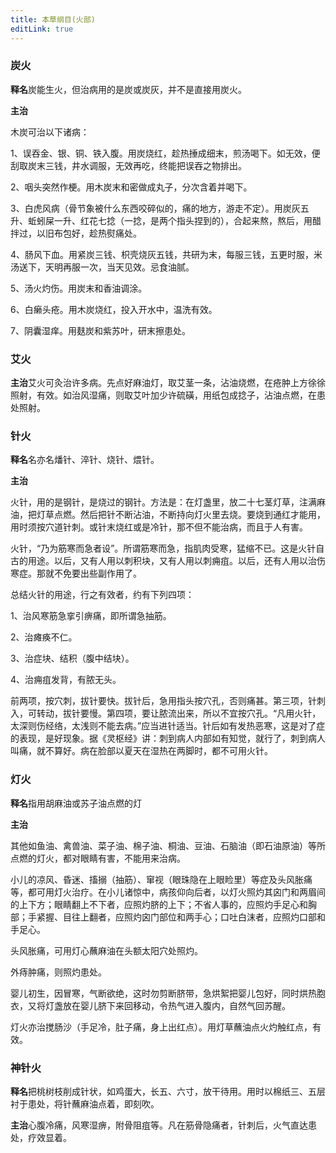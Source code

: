 ```yaml
---
title: 本草纲目(火部)
editLink: true
---
```


### 炭火

**释名**炭能生火，但治病用的是炭或炭灰，并不是直接用炭火。

**主治**

木炭可治以下诸病：

1、误吞金、银、铜、铁入腹。用炭烧红，趁热捶成细末，煎汤喝下。如无效，便刮取炭末三钱，井水调服，无效再吃，终能把误吞之物排出。

2、咽头突然作梗。用木炭末和密做成丸子，分次含着并喝下。

3、白虎风病（骨节象被什么东西咬碎似的，痛的地方，游走不定）。用炭灰五升、蚯蚓屎一升、红花七捻（一捻，是两个指头捏到的），合起来熬，熬后，用醋拌过，以旧布包好，趁热熨痛处。

4、肠风下血。用紧炭三钱、枳壳烧灰五钱，共研为末，每服三钱，五更时服，米汤送下，天明再服一次，当天见效。忌食油腻。

5、汤火灼伤。用炭末和香油调涂。

6、白癞头疮。用木炭烧红，投入开水中，温洗有效。

7、阴囊湿痒。用麸炭和紫苏叶，研末擦患处。

### 艾火

**主治**艾火可灸治许多病。先点好麻油灯，取艾茎一条，沾油烧燃，在疮肿上方徐徐照射，有效。如治风湿痛，则取艾叶加少许硫磺，用纸包成捻子，沾油点燃，在患处照射。

### 针火

**释名**名亦名燔针、淬针、烧针、煨针。

**主治**

火针，用的是钢针，是烧过的钢针。方法是：在灯盏里，放二十七茎灯草，注满麻油，把灯草点燃。然后把针不断沾油，不断持向灯火里去烧。要烧到通红才能用，用时须按穴道针刺。或针末烧红或是冷针，那不但不能治病，而且于人有害。

火针，“乃为筋寒而急者设”。所谓筋寒而急，指肌肉受寒，猛缩不已。这是火针自古的用途。以后，又有人用以刺积块，又有人用以刺痈疽。以后，还有人用以治伤寒症。那就不免要出些副作用了。

总结火针的用途，行之有效者，约有下列四项：

1、治风寒筋急挛引痹痛，即所谓急抽筋。

2、治瘫痪不仁。

3、治症块、结积（腹中结块）。

4、治痈疽发背，有脓无头。

前两项，按穴刺，拔针要快。拔针后，急用指头按穴孔，否则痛甚。第三项，针刺入，可转动，拔针要慢。第四项，要让脓流出来，所以不宜按穴孔。“凡用火针，太深则伤经络，太浅则不能去病。”应当进针适当。针后如有发热恶寒，这是对了症的表现，是好现象。据《灵枢经》讲：刺到病人内部如有知觉，就行了，刺到病人叫痛，就不算好。病在脸部以夏天在湿热在两脚时，都不可用火针。

### 灯火

**释名**指用胡麻油或苏子油点燃的灯

**主治**

其他如鱼油、禽兽油、菜子油、棉子油、桐油、豆油、石脑油（即石油原油）等所点燃的灯火，都对眼睛有害，不能用来治病。

小儿的凉风、昏迷、搐搦（抽筋）、窜视（眼珠隐在上眼睑里）等症及头风胀痛等，都可用灯火治疗。在小儿诸惊中，病孩仰向后者，以灯火照灼其囟门和两眉间的上下方；眼睛翻上不下者，应照灼脐的上下；不省人事的，应照灼手足心和胸部；手紧握、目往上翻者，应照灼囟门部位和两手心；口吐白沫者，应照灼口部和手足心。

头风胀痛，可用灯心蘸麻油在头额太阳穴处照灼。

外痔肿痛，则照灼患处。

婴儿初生，因冒寒，气断欲绝，这时勿剪断脐带，急烘絮把婴儿包好，同时烘热胞衣，又将灯盏放在婴儿脐下来回移动，令热气进入腹内，自然气回苏醒。

灯火亦治搅肠沙（手足冷，肚子痛，身上出红点）。用灯草蘸油点火灼触红点，有效。

### 神针火

**释名**把桃树枝削成针状，如鸡蛋大，长五、六寸，放干待用。用时以棉纸三、五层衬于患处，将针蘸麻油点着，即刻吹。

**主治**心腹冷痛，风寒湿痹，附骨阻疽等。凡在筋骨隐痛者，针刺后，火气直达患处，疗效显着。
